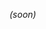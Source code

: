 <!-- We will have a mini-bus running from Main Campus to the venue. Here are the schedules for the buses.


#### Saturday routes

| 7:30AM to 3:30PM | **[SEEC building (Lot 556) -> UMC (Lot 204) -> Engineering Center (Lot 436) -> SEEC building (Lot 556)](https://goo.gl/maps/K9hXJh4fYWP2)** |
| 3:30PM to 6:30PM | **[SEEC building (Lot 556) -> Fiske Planetarium (Lot 308)  -> SEEC building (Lot 556)](https://goo.gl/maps/hq1teGMxBCT2)** |
| 6:30PM to 11:30PM | **[SEEC building (Lot 556) -> UMC (Lot 204) -> Engineering Center (Lot 436) -> SEEC building (Lot 556)](https://goo.gl/maps/K9hXJh4fYWP2)** |

#### Sunday routes

| 6:00AM to 8:30AM | **[SEEC building (Lot 556) -> Chautauqua Park -> Fiske Planetarium (Lot 308)  -> Engineering Center (Lot 436) -> SEEC building (Lot 556)](https://goo.gl/maps/K9hXJh4fYWP2)** |
| 8:30AM to 5:30PM | **[SEEC building (Lot 556) -> UMC (Lot 204) -> Engineering Center (Lot 436) -> SEEC building (Lot 556)](https://goo.gl/maps/XRgACJvkS8P2)** | -->


_(soon)_
